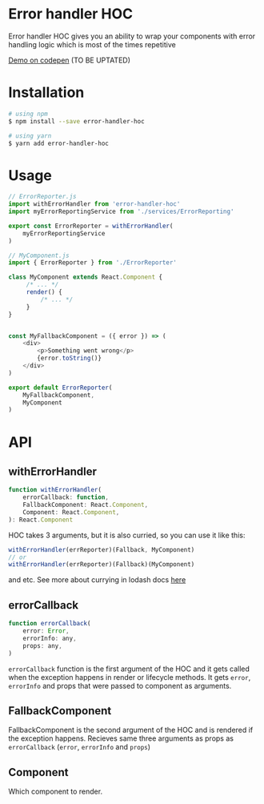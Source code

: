 # Error handler HOC

Error handler HOC gives you an ability to wrap your components with error handling logic which is most of the times repetitive

[Demo on codepen](https://codepen.io/notgiorgi/pen/pryOwg?editors=0010) (TO BE UPTATED)

# Installation

```sh
# using npm
$ npm install --save error-handler-hoc

# using yarn
$ yarn add error-handler-hoc
```


# Usage

```js
// ErrorReporter.js
import withErrorHandler from 'error-handler-hoc'
import myErrorReportingService from './services/ErrorReporting'

export const ErrorReporter = withErrorHandler(
    myErrorReportingService
)

// MyComponent.js
import { ErrorReporter } from './ErrorReporter'

class MyComponent extends React.Component {
     /* ... */
     render() {
         /* ... */
     }
}


const MyFallbackComponent = ({ error }) => (
    <div>
        <p>Something went wrong</p>
        {error.toString()}
    </div>
)

export default ErrorReporter(
    MyFallbackComponent,
    MyComponent
)
```

# API

## withErrorHandler
```js
function withErrorHandler(
    errorCallback: function,
    FallbackComponent: React.Component,
    Component: React.Component,
): React.Component
```

HOC takes 3 arguments, but it is also curried, so you can use it like this:

```js
withErrorHandler(errReporter)(Fallback, MyComponent)
// or
withErrorHandler(errReporter)(Fallback)(MyComponent)
```

and etc. See more about currying in lodash docs [here](https://lodash.com/docs/4.17.4#curry)

## errorCallback

```js
function errorCallback(
    error: Error,
    errorInfo: any,
    props: any,
)
```

`errorCallback` function is the first argument of the HOC and it gets called when the exception happens in render or lifecycle methods. It gets `error`, `errorInfo` and props that were passed to component as arguments.

## FallbackComponent

FallbackComponent is the second argument of the HOC and is rendered if the exception happens. Recieves same three arguments as props as `errorCallback` (`error`, `errorInfo` and `props`)

## Component

Which component to render.